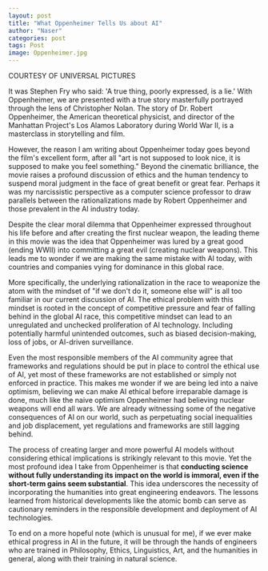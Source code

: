 ```yaml
---
layout: post
title: "What Oppenheimer Tells Us about AI"
author: "Naser"
categories: post
tags: Post
image: Oppenheimer.jpg
---
```

COURTESY OF UNIVERSAL PICTURES

  

It was Stephen Fry who said: 'A true thing, poorly expressed, is a lie.'  With Oppenheimer, we are presented with a true story masterfully portrayed through the lens of Christopher Nolan. The story of Dr. Robert Oppenheimer, the American theoretical physicist, and director of the Manhattan Project's Los Alamos Laboratory during World War II, is a masterclass in storytelling and film.


However, the reason I am writing about Oppenheimer today goes beyond the film's excellent form, after all "art is not supposed to look nice, it is supposed to make you feel something." Beyond the cinematic brilliance, the movie raises a profound discussion of ethics and the human tendency to suspend moral judgment in the face of great benefit or great fear.  Perhaps it was my narcissistic perspective as a computer science professor to draw parallels between the rationalizations made by Robert Oppenheimer and those prevalent in the AI industry today.


Despite the clear moral dilemma that Oppenheimer expressed throughout his life before and after creating the first nuclear weapon, the leading theme in this movie was the idea that Oppenheimer was lured by a great good (ending WWII) into committing a great evil (creating nuclear weapons). This leads me to wonder if we are making the same mistake with AI today, with countries and companies vying for dominance in this global race. 


More specifically, the underlying rationalization in the race to weaponize the atom with the mindset of "if we don't do it, someone else will" is all too familiar in our current discussion of AI. The ethical problem with this mindset is rooted in the concept of competitive pressure and fear of falling behind in the global AI race, this competitive mindset can lead to an unregulated and unchecked proliferation of AI technology. Including potentially harmful unintended outcomes, such as biased decision-making, loss of jobs, or AI-driven surveillance.


Even the most responsible members of the AI community agree that frameworks and regulations should be put in place to control the ethical use of AI, yet most of these frameworks are not established or simply not enforced in practice. This makes me wonder if we are being led into a naive optimism, believing we can make AI ethical before irreparable damage is done, much like the naive optimism Oppenheimer had believing nuclear weapons will end all wars. We are already witnessing some of the negative consequences of AI on our world, such as perpetuating social inequalities and job displacement, yet regulations and frameworks are still lagging behind.


The process of creating larger and more powerful AI models without considering ethical implications is strikingly relevant to this movie.  Yet the most profound idea I take from Oppenheimer is that **conducting science without fully understanding its impact on the world is immoral, even if the short-term gains seem substantial**. This idea underscores the necessity of incorporating the humanities into great engineering endeavors. The lessons learned from historical developments like the atomic bomb can serve as cautionary reminders in the responsible development and deployment of AI technologies.


To end on a more hopeful note (which is unusual for me), if we ever make ethical progress in AI in the future, it will be through the hands of engineers who are trained in Philosophy, Ethics, Linguistics, Art, and the humanities in general, along with their training in natural science.
